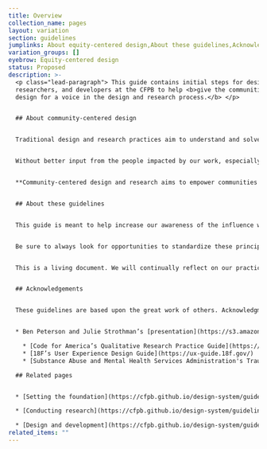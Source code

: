 ```yaml
---
title: Overview
collection_name: pages
layout: variation
section: guidelines
jumplinks: About equity-centered design,About these guidelines,Acknowledgements
variation_groups: []
eyebrow: Equity-centered design
status: Proposed
description: >-
  <p class="lead-paragraph"> This guide contains initial steps for designers,
  researchers, and developers at the CFPB to help <b>give the communities we
  design for a voice in the design and research process.</b> </p>


  ## About community-centered design


  Traditional design and research practices aim to understand and solve for the needs of the people we serve, but with limited input from those people. Designers, researchers, developers, and stakeholders work together to determine goals, what questions to ask, what conclusions to draw, and ultimately what solutions to build. Collectively, we have the ability to control the narrative for those we serve. 


  Without better input from the people impacted by our work, especially those in communities that can benefit most from our work, we risk making decisions and creating solutions that do not help them. The natural limits of our own experience may lead us to omit critical perspectives or possibly even create solutions that cause harm. 


  **Community-centered design and research aims to empower communities by purposefully making all the people we design for collaborators in the design and research process.** 


  ## About these guidelines


  This guide is meant to help increase our awareness of the influence we hold in the design and research process, and to take steps to give more say to those we serve, to allow their voices to be heard. We’ve written this guide for use in the context of design, user research, and technology development projects, but we hope it may be of use to anyone involved in building solutions for many types of audiences. The ultimate goal is to infuse community-centered design principles into all our processes and practices to better ensure the products and services we build are actually useful for those who can benefit the most. 


  Be sure to always look for opportunities to standardize these principles as part of your everyday work. Reconsider recruitment practices, incentives, and how you interact with individuals and communities throughout the lifecycle of a project. Ask yourself, “how is my work contributing to building long-lasting relationships with the organizations, communities, and people the Bureau serves?” 


  This is a living document. We will continually reflect on our practices and revisit or add to these ideas as we grow, change, and learn more. 


  ## Acknowledgements


  These guidelines are based upon the great work of others. Acknowledgments are in order: 


  * Ben Peterson and Julie Strothman’s [presentation](https://s3.amazonaws.com/digitalgov/static/equity-centered-design-revised.pptx) from their work with GSA’s 18F organization is the primary source of information and inspiration for these guidelines. Other important sources of information include: 

    * [Code for America’s Qualitative Research Practice Guide](https://info.codeforamerica.org/qualitative-research)
    * [18F’s User Experience Design Guide](https://ux-guide.18f.gov/) 
    * [Substance Abuse and Mental Health Services Administration's Trauma-informed Guidelines](https://ncsacw.acf.hhs.gov/userfiles/files/SAMHSA_Trauma.pdf)

  ## Related pages


  * [Setting the foundation](https://cfpb.github.io/design-system/guidelines/setting-the-foundation)

  * [C﻿onducting research](https://cfpb.github.io/design-system/guidelines/conducting-research)

  * [D﻿esign and development](https://cfpb.github.io/design-system/guidelines/design-and-development)
related_items: ""
---
```

